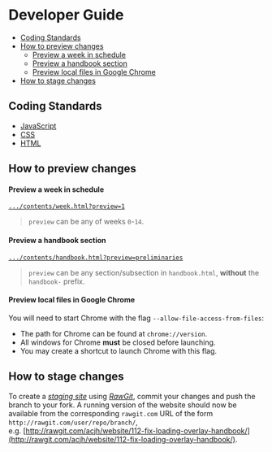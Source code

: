 # Developer Guide
* [Coding Standards](#coding-standards)
* [How to preview changes](#how-to-preview-changes)
    * [Preview a week in schedule](#preview-a-week-in-schedule)
    * [Preview a handbook section](#preview-a-handbook-section)
    * [Preview local files in Google Chrome](#preview-local-files-in-google-chrome)
* [How to stage changes](#how-to-stage-changes)

## Coding Standards
* [JavaScript](https://docs.google.com/document/d/1gZ6WG6HBTJYHAtVkz9kzi_SUuzfXqzO-SvFnLuag2xM/pub?embedded=true)
* [CSS](https://docs.google.com/document/d/1wA9paRA9cS7ByStGbhRRUZLEzEzimrNQjIDPVqy1ScI/pub)
* [HTML](https://oss-generic.github.io/process/codingstandards/coding-standards-html.html)

## How to preview changes

#### Preview a week in schedule
[`.../contents/week.html?preview=1`](http://rawgit.com/acjh/website/89-make-page-fragments-previewable/contents/week.html?preview=1)
> `preview` can be any of weeks `0`-`14`.

#### Preview a handbook section
[`.../contents/handbook.html?preview=preliminaries`](http://rawgit.com/acjh/website/89-make-page-fragments-previewable/contents/handbook.html?preview=preliminaries)
> `preview` can be any section/subsection in `handbook.html`, **without** the `handbook-` prefix.

#### Preview local files in Google Chrome
You will need to start Chrome with the flag `--allow-file-access-from-files`:
* The path for Chrome can be found at `chrome://version`.
* All windows for Chrome **must** be closed before launching.
* You may create a shortcut to launch Chrome with this flag.

## How to stage changes
To create a [*staging site*](https://en.wikipedia.org/wiki/Staging_site) using
[*RawGit*](https://rawgit.com/), commit your changes and push the branch to your fork.
A running version of the website should now be available from the corresponding
`rawgit.com` URL of the form `http://rawgit.com/user/repo/branch/`,  
e.g. [http://rawgit.com/acjh/website/112-fix-loading-overlay-handbook/](http://rawgit.com/acjh/website/112-fix-loading-overlay-handbook/).
